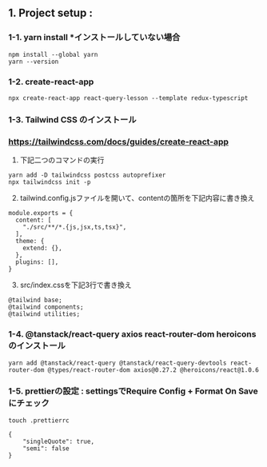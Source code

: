 ## 1. Project setup : 
### 1-1. yarn install *インストールしていない場合
    npm install --global yarn
    yarn --version
### 1-2.  create-react-app
    npx create-react-app react-query-lesson --template redux-typescript
### 1-3.  Tailwind CSS のインストール
### https://tailwindcss.com/docs/guides/create-react-app
1. 下記二つのコマンドの実行
~~~
yarn add -D tailwindcss postcss autoprefixer  
npx tailwindcss init -p
~~~
2. tailwind.config.jsファイルを開いて、contentの箇所を下記内容に書き換え
~~~
module.exports = {
  content: [
    "./src/**/*.{js,jsx,ts,tsx}",
  ],
  theme: {
    extend: {},
  },
  plugins: [],
}
~~~
3. src/index.cssを下記3行で書き換え
~~~
@tailwind base;
@tailwind components;
@tailwind utilities;
~~~
### 1-4. @tanstack/react-query axios react-router-dom heroicons のインストール
    yarn add @tanstack/react-query @tanstack/react-query-devtools react-router-dom @types/react-router-dom axios@0.27.2 @heroicons/react@1.0.6
### 1-5.  prettierの設定 : settingsでRequire Config + Format On Saveにチェック
    touch .prettierrc
~~~
{
    "singleQuote": true,
    "semi": false
}
~~~  
